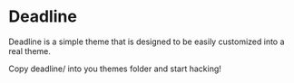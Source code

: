 # Deadline

Deadline is a simple theme that is designed to be easily customized into a real theme.

Copy deadline/ into you themes folder and start hacking!
